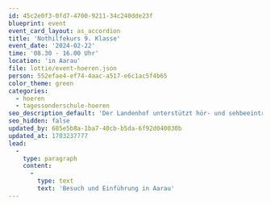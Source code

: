 ```yaml
---
id: 45c2e0f3-0fd7-4700-9211-34c240dde23f
blueprint: event
event_card_layout: as_accordion
title: 'Nothilfekurs 9. Klasse'
event_date: '2024-02-22'
time: '08.30 - 16.00 Uhr'
location: 'in Aarau'
file: lottie/event-hoeren.json
person: 552efae4-ef74-4aac-a517-e6c1ac5f4b65
color_theme: green
categories:
  - hoeren
  - tagessonderschule-hoeren
seo_description_default: 'Der Landenhof unterstützt hör- und sehbeeinträchtigte Kinder & Jugendliche in ihrem selbstbestimmten Leben durch Förderung ihrer Fähigkeiten & Entwicklung'
seo_hidden: false
updated_by: 685e5b8a-1ba7-40cb-b5da-6f92d040030b
updated_at: 1703237777
lead:
  -
    type: paragraph
    content:
      -
        type: text
        text: 'Besuch und Einführung in Aarau'
---
```

